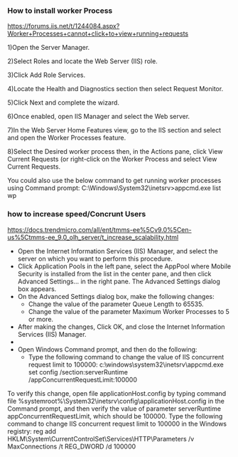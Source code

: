 ### How to install worker Process
https://forums.iis.net/t/1244084.aspx?Worker+Processes+cannot+click+to+view+running+requests

1)Open the Server Manager.

2)Select Roles and locate the Web Server (IIS) role.

3)Click Add Role Services.

4)Locate the Health and Diagnostics section then select Request Monitor.

5)Click Next and complete the wizard.

6)Once enabled, open IIS Manager and select the Web server.

7)In the Web Server Home Features view, go to the IIS section and select and open the Worker Processes feature.

8)Select the Desired worker process then, in the Actions pane, click View Current Requests (or right-click on the Worker Process and select View Current Requests.

You could also use the below command to get running worker processes using Command prompt:
C:\Windows\System32\inetsrv>appcmd.exe list wp



### how to increase speed/Concrunt Users
https://docs.trendmicro.com/all/ent/tmms-ee%5Cv9.0%5Cen-us%5Ctmms-ee_9.0_olh_server/t_increase_scalability.html

* Open the Internet Information Services (IIS) Manager, and select the server on which you want to perform this procedure.
* Click Application Pools in the left pane, select the AppPool where Mobile Security is installed from the list in the center pane, and then click Advanced Settings... in the right pane.
The Advanced Settings dialog box appears.
* On the Advanced Settings dialog box, make the following changes:
  * Change the value of the parameter Queue Length to 65535.
  * Change the value of the parameter Maximum Worker Processes to 5 or more.
* After making the changes, Click OK, and close the Internet Information Services (IIS) Manager.
* 
* Open Windows Command prompt, and then do the following:
    * Type the following command to change the value of IIS concurrent request limit to 100000: c:\windows\system32\inetsrv\appcmd.exe set config /section:serverRuntime /appConcurrentRequestLimit:100000

To verify this change, open file applicationHost.config by typing command file %systemroot%\System32\inetsrv\config\applicationHost.config in the Command prompt, and then verify the value of parameter serverRuntime appConcurrentRequestLimit, which should be 100000.
Type the following command to change IIS concurrent request limit to 100000 in the Windows registry:
reg add HKLM\System\CurrentControlSet\Services\HTTP\Parameters /v MaxConnections /t REG_DWORD /d 100000
